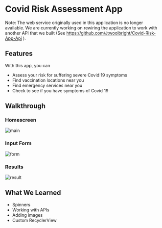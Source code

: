 # Covid Risk Assessment App

Note: The web service originally used in this application is no longer available. We are currently working on rewiring the application to work with another API that we built (See https://github.com/Jtwoolbright/Covid-Risk-App-Api ). 

## Features

With this app, you can

- Assess your risk for suffering severe Covid 19 symptoms
- Find vaccination locations near you
- Find emergency services near you
- Check to see if you have symptoms of Covid 19

## Walkthrough

### Homescreen
![main](https://user-images.githubusercontent.com/48270610/120596592-ccc99200-c3f8-11eb-8e71-083160c52957.PNG)


### Input Form

![form](https://user-images.githubusercontent.com/48270610/120596678-e4087f80-c3f8-11eb-958d-4d6b47500e73.PNG)


### Results
![result](https://user-images.githubusercontent.com/48270610/117702444-5d57de00-b17d-11eb-8958-3a783123e435.PNG)



## What We Learned

- Spinners
- Working with APIs
- Adding images
- Custom RecyclerView
